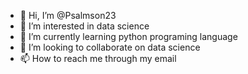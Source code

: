 - 👋 Hi, I’m @Psalmson23
- 👀 I’m interested in data science
- 🌱 I’m currently learning python programing language
- 💞️ I’m looking to collaborate on data science
- 📫 How to reach me through my email

<!---
Psalmson23/Psalmson23 is a ✨ special ✨ repository because its `README.md` (this file) appears on your GitHub profile.
You can click the Preview link to take a look at your changes.
--->
